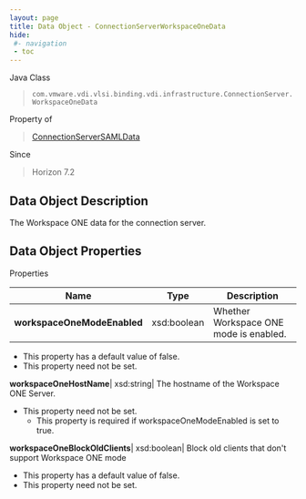 ```yaml
---
layout: page
title: Data Object - ConnectionServerWorkspaceOneData
hide:
 #- navigation
 - toc
---
```






Java Class  
> `com.vmware.vdi.vlsi.binding.vdi.infrastructure.ConnectionServer.WorkspaceOneData`

Property of  
> [ConnectionServerSAMLData](vdi.infrastructure.ConnectionServer.SAMLData.md#field_detail)

Since  
> Horizon 7.2


## Data Object Description 

The Workspace ONE data for the connection server. 

## Data Object Properties

Properties

Name |  Type |  Description   
---|---|---  
**workspaceOneModeEnabled**|  xsd:boolean|  Whether Workspace ONE mode is enabled.   


  * This property has a default value of false.
* This property need not be set.

  
**workspaceOneHostName**|  xsd:string|  The hostname of the Workspace ONE Server.   


* This property need not be set.
  * This property is required if workspaceOneModeEnabled is set to true.

  
**workspaceOneBlockOldClients**|  xsd:boolean|  Block old clients that don't support Workspace ONE mode   


  * This property has a default value of false.
* This property need not be set.

  
  
  

  
  

